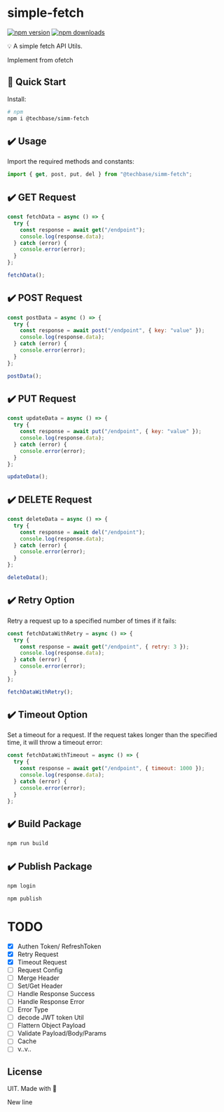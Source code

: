 # simple-fetch

[![npm version][npm-version-src]][npm-version-href]
[![npm downloads][npm-downloads-src]][npm-downloads-href]

💡 A simple fetch API Utils.

Implement from ofetch

## 🚀 Quick Start

Install:

```bash
# npm
npm i @techbase/simm-fetch

```

## ✔️ Usage

Import the required methods and constants:

```js
import { get, post, put, del } from "@techbase/simm-fetch";
```

## ✔️ GET Request

```js
const fetchData = async () => {
  try {
    const response = await get("/endpoint");
    console.log(response.data);
  } catch (error) {
    console.error(error);
  }
};

fetchData();
```

## ✔️ POST Request

```js
const postData = async () => {
  try {
    const response = await post("/endpoint", { key: "value" });
    console.log(response.data);
  } catch (error) {
    console.error(error);
  }
};

postData();
```

## ✔️ PUT Request

```js
const updateData = async () => {
  try {
    const response = await put("/endpoint", { key: "value" });
    console.log(response.data);
  } catch (error) {
    console.error(error);
  }
};

updateData();
```

## ✔️ DELETE Request

```js
const deleteData = async () => {
  try {
    const response = await del("/endpoint");
    console.log(response.data);
  } catch (error) {
    console.error(error);
  }
};

deleteData();
```

## ✔️ Retry Option

Retry a request up to a specified number of times if it fails:

```js
const fetchDataWithRetry = async () => {
  try {
    const response = await get("/endpoint", { retry: 3 });
    console.log(response.data);
  } catch (error) {
    console.error(error);
  }
};

fetchDataWithRetry();
```

## ✔️ Timeout Option

Set a timeout for a request. If the request takes longer than the specified time, it will throw a timeout error:

```js
const fetchDataWithTimeout = async () => {
  try {
    const response = await get("/endpoint", { timeout: 1000 });
    console.log(response.data);
  } catch (error) {
    console.error(error);
  }
};
```

## ✔️ Build Package

```js
npm run build
```

## ✔️ Publish Package

```js
npm login
```

```js
npm publish
```

# TODO

- [x] Authen Token/ RefreshToken
- [x] Retry Request
- [x] Timeout Request
- [ ] Request Config
- [ ] Merge Header
- [ ] Set/Get Header
- [ ] Handle Response Success
- [ ] Handle Response Error
- [ ] Error Type
- [ ] decode JWT token Util
- [ ] Flattern Object Payload
- [ ] Validate Payload/Body/Params
- [ ] Cache
- [ ] v..v..

## License

UIT. Made with 💖

<!-- Badges -->

[npm-version-src]: https://img.shields.io/npm/v/simple-fetch?style=flat&colorA=18181B&colorB=F0DB4F
[npm-version-href]: https://npmjs.com/package/simple-fetch
[npm-downloads-src]: https://img.shields.io/npm/dm/simple-fetch?style=flat&colorA=18181B&colorB=F0DB4F
[npm-downloads-href]: https://npmjs.com/package/simple-fetch
[codecov-src]: https://img.shields.io/codecov/c/gh/unjs/simple-fetch/main?style=flat&colorA=18181B&colorB=F0DB4F
[codecov-href]: https://codecov.io/gh/unjs/simple-fetch
[bundle-src]: https://img.shields.io/bundlephobia/minzip/simple-fetch?style=flat&colorA=18181B&colorB=F0DB4F
[bundle-href]: https://bundlephobia.com/result?p=simple-fetch
[license-src]: https://img.shields.io/github/license/unjs/simple-fetch.svg?style=flat&colorA=18181B&colorB=F0DB4F
[license-href]: https://github.com/unjs/simple-fetch/blob/main/LICENSE
[jsdocs-src]: https://img.shields.io/badge/jsDocs.io-reference-18181B?style=flat&colorA=18181B&colorB=F0DB4F
[jsdocs-href]: https://www.jsdocs.io/package/simple-fetch

New line
